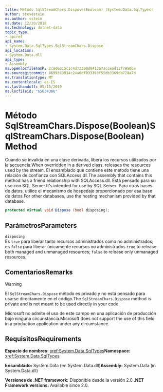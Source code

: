 ```yaml
---
title: Método SqlStreamChars.Dispose(Boolean) (System.Data.SqlTypes)
author: stevestein
ms.author: sstein
ms.date: 12/20/2018
ms.technology: dotnet-data
topic_type:
- apiref
api_name:
- System.Data.SqlTypes.SqlStreamChars.Dispose
api_location:
- System.Data.dll
api_type:
- Assembly
ms.openlocfilehash: 2cad6015c1c4d72300d8413b7accead12f79a0be
ms.sourcegitcommit: 8699383914c24a0df033393f55db3369db728a7b
ms.translationtype: MT
ms.contentlocale: es-ES
ms.lasthandoff: 05/15/2019
ms.locfileid: "65634306"
---
```

# <a name="sqlstreamcharsdisposeboolean-method"></a><span data-ttu-id="3bfae-102">Método SqlStreamChars.Dispose(Boolean)</span><span class="sxs-lookup"><span data-stu-id="3bfae-102">SqlStreamChars.Dispose(Boolean) Method</span></span>

<span data-ttu-id="3bfae-103">Cuando se invalida en una clase derivada, libera los recursos utilizados por la secuencia.</span><span class="sxs-lookup"><span data-stu-id="3bfae-103">When overridden in a derived class, releases the resources used by the stream.</span></span> <span data-ttu-id="3bfae-104">El ensamblado que contiene este método tiene una relación de confianza con SQLAccess.dll.</span><span class="sxs-lookup"><span data-stu-id="3bfae-104">The assembly that contains this method has a friend relationship with SQLAccess.dll.</span></span> <span data-ttu-id="3bfae-105">Está pensado para su uso con SQL Server.</span><span class="sxs-lookup"><span data-stu-id="3bfae-105">It's intended for use by SQL Server.</span></span> <span data-ttu-id="3bfae-106">Para otras bases de datos, utilice el mecanismo de hospedaje proporcionado por esa base de datos.</span><span class="sxs-lookup"><span data-stu-id="3bfae-106">For other databases, use the hosting mechanism provided by that database.</span></span>

```csharp
protected virtual void Dispose (bool disposing);
```

## <a name="parameters"></a><span data-ttu-id="3bfae-107">Parámetros</span><span class="sxs-lookup"><span data-stu-id="3bfae-107">Parameters</span></span>

`disposing`\
<span data-ttu-id="3bfae-108">Es `true` para liberar tanto recursos administrados como no administrados; es `false` para liberar únicamente recursos no administrados.</span><span class="sxs-lookup"><span data-stu-id="3bfae-108">`true` to release both managed and unmanaged resources; `false` to release only unmanaged resources.</span></span>

## <a name="remarks"></a><span data-ttu-id="3bfae-109">Comentarios</span><span class="sxs-lookup"><span data-stu-id="3bfae-109">Remarks</span></span>

> [!WARNING]
> <span data-ttu-id="3bfae-110">El `SqlStreamChars.Dispose` método es privado y no está pensado para usarse directamente en el código.</span><span class="sxs-lookup"><span data-stu-id="3bfae-110">The `SqlStreamChars.Dispose` method is private and is not meant to be used directly in your code.</span></span>
>
> <span data-ttu-id="3bfae-111">Microsoft no admite el uso de este campo en una aplicación de producción bajo ninguna circunstancia.</span><span class="sxs-lookup"><span data-stu-id="3bfae-111">Microsoft does not support the use of this field in a production application under any circumstance.</span></span>

## <a name="requirements"></a><span data-ttu-id="3bfae-112">Requisitos</span><span class="sxs-lookup"><span data-stu-id="3bfae-112">Requirements</span></span>

<span data-ttu-id="3bfae-113">**Espacio de nombres:** <xref:System.Data.SqlTypes></span><span class="sxs-lookup"><span data-stu-id="3bfae-113">**Namespace:** <xref:System.Data.SqlTypes></span></span>

<span data-ttu-id="3bfae-114">**Ensamblado:** System.Data (en System.Data.dll)</span><span class="sxs-lookup"><span data-stu-id="3bfae-114">**Assembly:** System.Data (in System.Data.dll)</span></span>

<span data-ttu-id="3bfae-115">**Versiones de .NET framework:** Disponible desde la versión 2.0.</span><span class="sxs-lookup"><span data-stu-id="3bfae-115">**.NET Framework versions:** Available since 2.0.</span></span>

